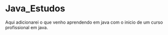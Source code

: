 # Java_Estudos
Aqui adicionarei o que venho aprendendo em java com o inicio de um curso profissional em java.

